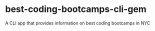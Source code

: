 # best-coding-bootcamps-cli-gem
A CLI app that provides information on best coding bootcamps in NYC
